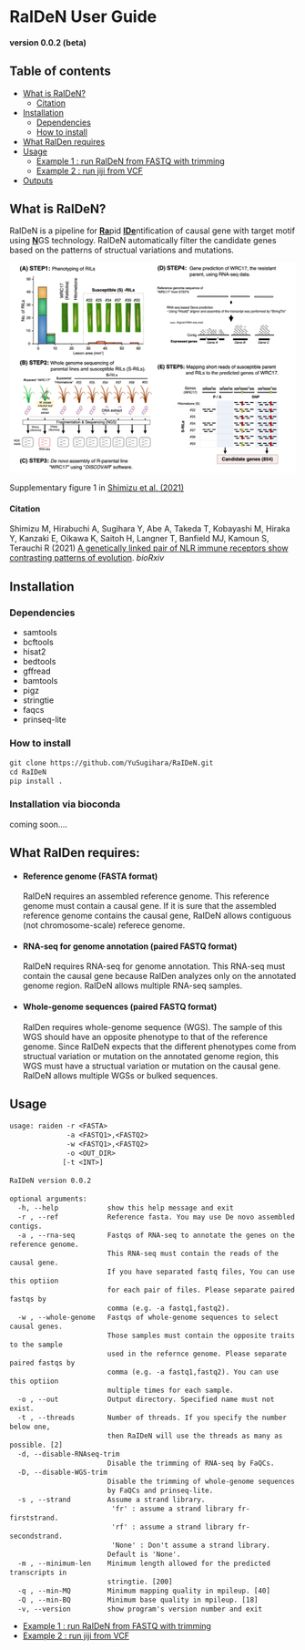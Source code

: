 # RaIDeN User Guide
#### version 0.0.2 (beta)


## Table of contents
- [What is RaIDeN?](#What-is-RaIDeN)
  + [Citation](#Citation)
- [Installation](#Installation)
  + [Dependencies](#Dependencies)
  + [How to install](#How-to-install)
- [What RaIDen requires](#What-RaIDen-requires)
- [Usage](#Usage)
  + [Example 1 : run RaIDeN from FASTQ with trimming](#Example-1--run-RaIDeN-from-FASTQ-with-trimming)
  + [Example 2 : run jiji from VCF](#Example-5--run-QTL-plot-from-VCF)
- [Outputs](#Outputs)



## What is RaIDeN?
RaIDeN is a pipeline for <ins>**Ra**</ins>pid <ins>**IDe**</ins>ntification of causal gene with target motif using <ins>**N**</ins>GS technology. RaIDeN automatically filter the candidate genes based on the patterns of structual variations and mutations.

<img src="https://github.com/YuSugihara/RaIDeN/blob/master/images/Fig.S1.png" width=700>

Supplementary figure 1 in [Shimizu et al. (2021)](https://www.biorxiv.org/content/10.1101/2021.09.01.458560v1)

#### Citation
Shimizu M, Hirabuchi A, Sugihara Y, Abe A, Takeda T, Kobayashi M, Hiraka Y, Kanzaki E, Oikawa K, Saitoh H, Langner T, Banfield MJ, Kamoun S, Terauchi R (2021) [A genetically linked pair of NLR immune receptors show contrasting patterns of evolution](https://www.biorxiv.org/content/10.1101/2021.09.01.458560v1). _bioRxiv_


## Installation

### Dependencies
- samtools
- bcftools
- hisat2
- bedtools
- gffread
- bamtools
- pigz
- stringtie
- faqcs
- prinseq-lite

### How to install
```
git clone https://github.com/YuSugihara/RaIDeN.git
cd RaIDeN
pip install .
```

### Installation via bioconda

coming soon....


## What RaIDen requires:

- #### Reference genome (FASTA format)

    RaIDeN requires an assembled reference genome. This reference genome must contain a causal gene. If it is sure that the assembled reference genome contains the causal gene, RaIDeN allows contiguous (not chromosome-scale) referece genome.

- #### RNA-seq for genome annotation (paired FASTQ format)

    RaIDeN requires RNA-seq for genome annotation. This RNA-seq must contain the causal gene because RaIDen analyzes only on the annotated genome region. RaIDeN allows multiple RNA-seq samples.

- #### Whole-genome sequences (paired FASTQ format)

    RaIDen requires whole-genome sequence (WGS). The sample of this WGS should have an opposite phenotype to that of the reference genome. Since RaIDeN expects that the different phenotypes come from structual variation or mutation on the annotated genome region, this WGS must have a structual variation or mutation on the causal gene. RaIDeN allows multiple WGSs or bulked sequences.



## Usage

```
usage: raiden -r <FASTA>
              -a <FASTQ1>,<FASTQ2> 
              -w <FASTQ1>,<FASTQ2>
              -o <OUT_DIR> 
             [-t <INT>]

RaIDeN version 0.0.2

optional arguments:
  -h, --help            show this help message and exit
  -r , --ref            Reference fasta. You may use De novo assembled contigs.
  -a , --rna-seq        Fastqs of RNA-seq to annotate the genes on the reference genome.
                        This RNA-seq must contain the reads of the causal gene.
                        If you have separated fastq files, You can use this optiion
                        for each pair of files. Please separate paired fastqs by
                        comma (e.g. -a fastq1,fastq2).
  -w , --whole-genome   Fastqs of whole-genome sequences to select causal genes.
                        Those samples must contain the opposite traits to the sample
                        used in the refernce genome. Please separate paired fastqs by
                        comma (e.g. -a fastq1,fastq2). You can use this optiion
                        multiple times for each sample.
  -o , --out            Output directory. Specified name must not exist.
  -t , --threads        Number of threads. If you specify the number below one,
                        then RaIDeN will use the threads as many as possible. [2]
  -d, --disable-RNAseq-trim
                        Disable the trimming of RNA-seq by FaQCs.
  -D, --disable-WGS-trim
                        Disable the trimming of whole-genome sequences
                        by FaQCs and prinseq-lite.
  -s , --strand         Assume a strand library.
                         'fr' : assume a strand library fr-firststrand.
                         'rf' : assume a strand library fr-secondstrand.
                         'None' : Don't assume a strand library.
                        Default is 'None'.
  -m , --minimum-len    Minimum length allowed for the predicted transcripts in
                        stringtie. [200]
  -q , --min-MQ         Minimum mapping quality in mpileup. [40]
  -Q , --min-BQ         Minimum base quality in mpileup. [18]
  -v, --version         show program's version number and exit
```


+ [Example 1 : run RaIDeN from FASTQ with trimming](#Example-1--run-RaIDeN-from-FASTQ-with-trimming)
+ [Example 2 : run jiji from VCF](#Example-5--run-QTL-plot-from-VCF)

